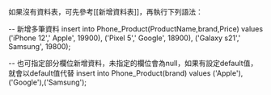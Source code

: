 如果沒有資料表，可先參考[[新增資料表]]，再執行下列語法：

-- 新增多筆資料
insert into Phone_Product(ProductName,brand,Price)
values
('iPhone 12',' Apple', 19900),
('Pixel 5',' Google', 18900),
('Galaxy s21',' Samsung', 19800);

-- 也可指定部分欄位新增資料，未指定的欄位會為null，如果有設定default值，就會以default值代替
insert into Phone_Product(brand)
values
('Apple'),('Google'),('Samsung');